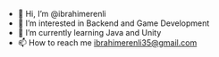 - 👋 Hi, I’m @ibrahimerenli
- 👀 I’m interested in Backend and Game Development
- 🌱 I’m currently learning Java and Unity
- 📫 How to reach me ibrahimerenli35@gmail.com

<!---
ibrahimerenli/ibrahimerenli is a ✨ special ✨ repository because its `README.md` (this file) appears on your GitHub profile.
You can click the Preview link to take a look at your changes.
--->
